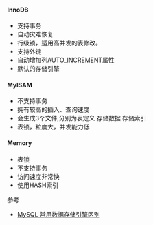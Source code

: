 #### InnoDB

- 支持事务
- 自动灾难恢复
- 行级锁，适用高并发的表修改。
- 支持外键
- 自动增加列AUTO_INCREMENT属性
- 默认的存储引擎


#### MyISAM

- 不支持事务
- 拥有较高的插入、查询速度
- 会生成3个文件,分别为表定义 存储数据 存储索引
- 表锁，粒度大，并发能力低


#### Memory
- 表锁
- 不支持事务
- 访问速度非常快
- 使用HASH索引


参考
- [MySQL 常用数据存储引擎区别](https://learnku.com/articles/4198/mysql-common-data-storage-engine)




